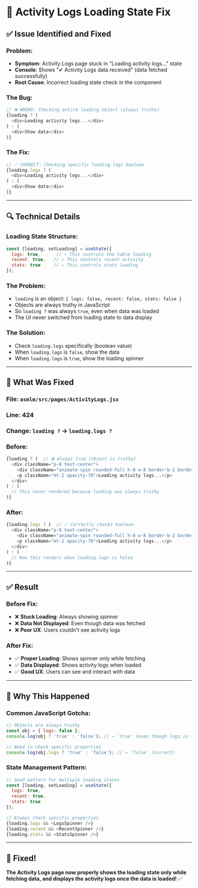 # 🐛 Activity Logs Loading State Fix

## ✅ **Issue Identified and Fixed**

### **Problem:**
- **Symptom**: Activity Logs page stuck in "Loading activity logs..." state
- **Console**: Shows "✔ Activity Logs data received" (data fetched successfully)
- **Root Cause**: Incorrect loading state check in the component

### **The Bug:**
```javascript
// ❌ WRONG: Checking entire loading object (always truthy)
{loading ? (
  <div>Loading activity logs...</div>
) : (
  <div>Show data</div>
)}
```

### **The Fix:**
```javascript
// ✅ CORRECT: Checking specific loading.logs boolean
{loading.logs ? (
  <div>Loading activity logs...</div>
) : (
  <div>Show data</div>
)}
```

---

## 🔍 **Technical Details**

### **Loading State Structure:**
```javascript
const [loading, setLoading] = useState({
  logs: true,      // ← This controls the table loading
  recent: true,   // ← This controls recent activity
  stats: true     // ← This controls stats loading
});
```

### **The Problem:**
- `loading` is an object: `{ logs: false, recent: false, stats: false }`
- Objects are always truthy in JavaScript
- So `loading ?` was always `true`, even when data was loaded
- The UI never switched from loading state to data display

### **The Solution:**
- Check `loading.logs` specifically (boolean value)
- When `loading.logs` is `false`, show the data
- When `loading.logs` is `true`, show the loading spinner

---

## 🎯 **What Was Fixed**

### **File**: `asmlm/src/pages/ActivityLogs.jsx`
### **Line**: 424
### **Change**: `loading ?` → `loading.logs ?`

### **Before:**
```javascript
{loading ? (  // ❌ Always true (object is truthy)
  <div className="p-8 text-center">
    <div className="animate-spin rounded-full h-8 w-8 border-b-2 border-blue-600 mx-auto"></div>
    <p className="mt-2 opacity-70">Loading activity logs...</p>
  </div>
) : (
  // This never rendered because loading was always truthy
)}
```

### **After:**
```javascript
{loading.logs ? (  // ✅ Correctly checks boolean
  <div className="p-8 text-center">
    <div className="animate-spin rounded-full h-8 w-8 border-b-2 border-blue-600 mx-auto"></div>
    <p className="mt-2 opacity-70">Loading activity logs...</p>
  </div>
) : (
  // Now this renders when loading.logs is false
)}
```

---

## ✅ **Result**

### **Before Fix:**
- ❌ **Stuck Loading**: Always showing spinner
- ❌ **Data Not Displayed**: Even though data was fetched
- ❌ **Poor UX**: Users couldn't see activity logs

### **After Fix:**
- ✅ **Proper Loading**: Shows spinner only while fetching
- ✅ **Data Displayed**: Shows activity logs when loaded
- ✅ **Good UX**: Users can see and interact with data

---

## 🎯 **Why This Happened**

### **Common JavaScript Gotcha:**
```javascript
// Objects are always truthy
const obj = { logs: false };
console.log(obj ? 'true' : 'false'); // → 'true' (even though logs is false)

// Need to check specific properties
console.log(obj.logs ? 'true' : 'false'); // → 'false' (correct)
```

### **State Management Pattern:**
```javascript
// Good pattern for multiple loading states
const [loading, setLoading] = useState({
  logs: true,
  recent: true,
  stats: true
});

// Always check specific properties
{loading.logs && <LogsSpinner />}
{loading.recent && <RecentSpinner />}
{loading.stats && <StatsSpinner />}
```

---

## 🎉 **Fixed!**

**The Activity Logs page now properly shows the loading state only while fetching data, and displays the activity logs once the data is loaded!** ✅

